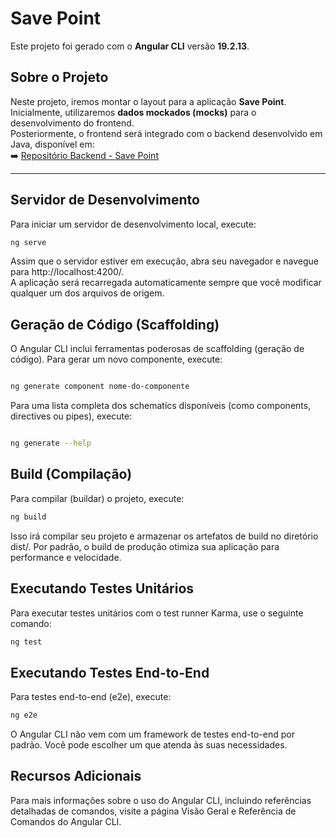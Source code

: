 # Save Point

Este projeto foi gerado com o **Angular CLI** versão **19.2.13**.

## Sobre o Projeto

Neste projeto, iremos montar o layout para a aplicação **Save Point**.  
Inicialmente, utilizaremos **dados mockados (mocks)** para o desenvolvimento do frontend.  
Posteriormente, o frontend será integrado com o backend desenvolvido em Java, disponível em:  
➡️ [Repositório Backend - Save Point](https://github.com/RyanGTorres/angular-savepoint)

---

## Servidor de Desenvolvimento


Para iniciar um servidor de desenvolvimento local, execute:

```bash
ng serve
```
Assim que o servidor estiver em execução, abra seu navegador e navegue para http://localhost:4200/.<br> A aplicação será recarregada automaticamente sempre que você modificar qualquer um dos arquivos de origem.

## Geração de Código (Scaffolding)
O Angular CLI inclui ferramentas poderosas de scaffolding (geração de código). Para gerar um novo componente, execute:

```Bash

ng generate component nome-do-componente

```
Para uma lista completa dos schematics disponíveis (como components, directives ou pipes), execute:

```Bash

ng generate --help

```

## Build (Compilação)
Para compilar (buildar) o projeto, execute:

```Bash
ng build
```
Isso irá compilar seu projeto e armazenar os artefatos de build no diretório dist/. Por padrão, o build de produção otimiza sua aplicação para performance e velocidade.

## Executando Testes Unitários
Para executar testes unitários com o test runner Karma, use o seguinte comando:

```Bash
ng test
```
## Executando Testes End-to-End
Para testes end-to-end (e2e), execute:

```Bash
ng e2e
```
O Angular CLI não vem com um framework de testes end-to-end por padrão. Você pode escolher um que atenda às suas necessidades.

## Recursos Adicionais
Para mais informações sobre o uso do Angular CLI, incluindo referências detalhadas de comandos, visite a página Visão Geral e Referência de Comandos do Angular CLI.
